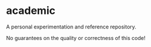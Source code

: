 # academic

A personal experimentation and reference repository. 

No guarantees on the quality or correctness of this code!